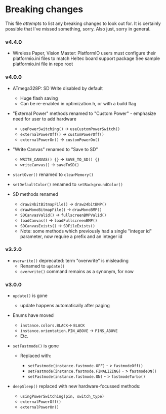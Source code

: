 # Breaking changes

This file *attempts* to list any breaking changes to look out for.
It is certainly possible that I've missed something, sorry.
Also just, sorry in general.

### v4.4.0
* Wireless Paper, Vision Master: PlatformIO users must configure their platformio.ini files to match Heltec board support package
  See sample platformio.ini file in repo root

### v4.0.0
* ATmega328P: SD Write disabled by default
    * Huge flash saving
    * Can be re-enabled in optimization.h, or with a build flag
  
*  "External Power" methods renamed to "Custom Power" - emphasize need for user to add hardware
    * `usePowerSwitching()` -> `useCustomPowerSwitch()`
    * `externalPowerOff()` -> `customPowerOff()`
    * `externalPowerOn()` -> `customPowerOn()`

*  "Write Canvas" renamed to "Save to SD"
    * `WRITE_CANVAS() {}` -> `SAVE_TO_SD() {}`
    * `writeCanvas()` -> `saveToSD()`

* `startOver()` renamed to `clearMemory()`

* `setDefaultColor()` renamed to `setBackgroundColor()`

* SD methods renamed
    * `draw24bitBitmapFile()` -> `draw24bitBMP()`
    * `drawMonoBitmapFile()` -> `drawMonoBMP()`
    * `SDCanvasValid()` -> `fullscreenBMPValid()`
    * `loadCanvas()` -> `loadFullscreenBMP()`
    * `SDCanvasExists()` -> `SDFileExists()`
    * Note: some methods which previously had a single "integer id" parameter, now require a prefix and an integer id


### v3.2.0
* `overwrite()` deprecated: term "overwrite" is misleading
    * Renamed to `update()`
    * `overwrite()` command remains as a synonym, for now
  
### v3.0.0

 * `update()` is gone
    * update happens automatically after paging
  
 * Enums have moved
    * `instance.colors.BLACK`-> `BLACK`
    * `instance.orientation.PIN_ABOVE` -> `PINS_ABOVE`
    * Etc.
  
* `setFastmode()` is gone
    * Replaced with:
        <nobr>
        * `setFastmode(instance.fastmode.OFF)` - > `fastmodeOff()`
        * `setFastmode(instance.fastmode.FINALIZING)` - > `fastmodeON()`
        * `setFastmode(instance.fastmode.ON)` - > `fastmodeTurbo()`
        </nobr>

* `deepSleep()` replaced with new  hardware-focussed methods:
    * `usingPowerSwitching(pin, switch_type)`
    * `externalPowerOff()`
    * `externalPowerOn()`